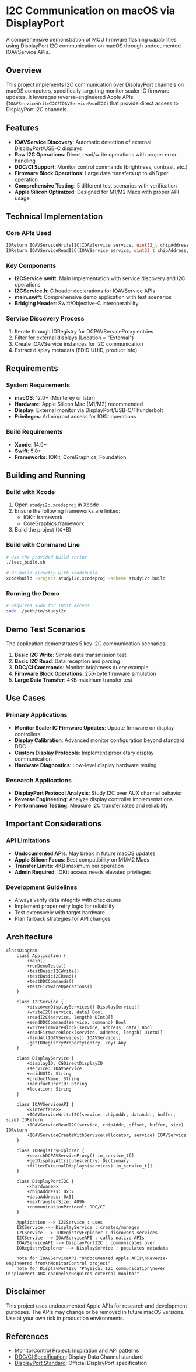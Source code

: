# I2C Communication on macOS via DisplayPort

A comprehensive demonstration of MCU firmware flashing capabilities using DisplayPort I2C communication on macOS through undocumented IOAVService APIs.

## Overview

This project implements I2C communication over DisplayPort channels on macOS computers, specifically targeting monitor scaler IC firmware updates. It leverages reverse-engineered Apple APIs (`IOAVServiceWriteI2C`/`IOAVServiceReadI2C`) that provide direct access to DisplayPort I2C channels.

## Features

- **IOAVService Discovery**: Automatic detection of external DisplayPort/USB-C displays
- **Raw I2C Operations**: Direct read/write operations with proper error handling
- **DDC/CI Support**: Monitor control commands (brightness, contrast, etc.)
- **Firmware Block Operations**: Large data transfers up to 4KB per operation
- **Comprehensive Testing**: 5 different test scenarios with verification
- **Apple Silicon Optimized**: Designed for M1/M2 Macs with proper API usage

## Technical Implementation

### Core APIs Used
```c
IOReturn IOAVServiceWriteI2C(IOAVService service, uint32_t chipAddress, uint32_t dataAddress, void* inputBuffer, uint32_t inputBufferSize);
IOReturn IOAVServiceReadI2C(IOAVService service, uint32_t chipAddress, uint32_t offset, void* outputBuffer, uint32_t outputBufferSize);
```

### Key Components
- **I2CService.swift**: Main implementation with service discovery and I2C operations
- **I2CService.h**: C header declarations for IOAVService APIs
- **main.swift**: Comprehensive demo application with test scenarios
- **Bridging Header**: Swift/Objective-C interoperability

### Service Discovery Process
1. Iterate through IORegistry for DCPAVServiceProxy entries
2. Filter for external displays (Location = "External")
3. Create IOAVService instances for I2C communication
4. Extract display metadata (EDID UUID, product info)

## Requirements

### System Requirements
- **macOS**: 12.0+ (Monterey or later)
- **Hardware**: Apple Silicon Mac (M1/M2) recommended
- **Display**: External monitor via DisplayPort/USB-C/Thunderbolt
- **Privileges**: Admin/root access for IOKit operations

### Build Requirements
- **Xcode**: 14.0+
- **Swift**: 5.0+
- **Frameworks**: IOKit, CoreGraphics, Foundation

## Building and Running

### Build with Xcode
1. Open `studyi2c.xcodeproj` in Xcode
2. Ensure the following frameworks are linked:
   - IOKit.framework
   - CoreGraphics.framework
3. Build the project (⌘+B)

### Build with Command Line
```bash
# Use the provided build script
./test_build.sh

# Or build directly with xcodebuild
xcodebuild -project studyi2c.xcodeproj -scheme studyi2c build
```

### Running the Demo
```bash
# Requires sudo for IOKit access
sudo ./path/to/studyi2c
```

## Demo Test Scenarios

The application demonstrates 5 key I2C communication scenarios:

1. **Basic I2C Write**: Simple data transmission test
2. **Basic I2C Read**: Data reception and parsing
3. **DDC/CI Commands**: Monitor brightness query example
4. **Firmware Block Operations**: 256-byte firmware simulation
5. **Large Data Transfer**: 4KB maximum transfer test

## Use Cases

### Primary Applications
- **Monitor Scaler IC Firmware Updates**: Update firmware on display controllers
- **Display Calibration**: Advanced monitor configuration beyond standard DDC
- **Custom Display Protocols**: Implement proprietary display communication
- **Hardware Diagnostics**: Low-level display hardware testing

### Research Applications
- **DisplayPort Protocol Analysis**: Study I2C over AUX channel behavior
- **Reverse Engineering**: Analyze display controller implementations
- **Performance Testing**: Measure I2C transfer rates and reliability

## Important Considerations

### API Limitations
- **Undocumented APIs**: May break in future macOS updates
- **Apple Silicon Focus**: Best compatibility on M1/M2 Macs
- **Transfer Limits**: 4KB maximum per operation
- **Admin Required**: IOKit access needs elevated privileges

### Development Guidelines
- Always verify data integrity with checksums
- Implement proper retry logic for reliability
- Test extensively with target hardware
- Plan fallback strategies for API changes

## Architecture

```mermaid
classDiagram
    class Application {
        +main()
        +runDemoTests()
        +testBasicI2CWrite()
        +testBasicI2CRead()
        +testDDCCommands()
        +testFirmwareOperations()
    }
    
    class I2CService {
        +discoverDisplayServices() DisplayService[]
        +writeI2C(service, data) Bool
        +readI2C(service, length) UInt8[]
        +sendDDCCommand(service, command) Bool
        +writeFirmwareBlock(service, address, data) Bool
        +readFirmwareBlock(service, address, length) UInt8[]
        -findAllIOAVServices() IOAVService[]
        -getIORegistryProperty(entry, key) Any
    }
    
    class DisplayService {
        +displayID: CGDirectDisplayID
        +service: IOAVService
        +edidUUID: String
        +productName: String
        +manufacturerID: String
        +location: String
    }
    
    class IOAVServiceAPI {
        <<interface>>
        +IOAVServiceWriteI2C(service, chipAddr, dataAddr, buffer, size) IOReturn
        +IOAVServiceReadI2C(service, chipAddr, offset, buffer, size) IOReturn
        +IOAVServiceCreateWithService(allocator, service) IOAVService
    }
    
    class IORegistryExplorer {
        +searchDCPAVServiceProxy() io_service_t[]
        +getDisplayAttributes(entry) Dictionary
        +filterExternalDisplays(services) io_service_t[]
    }
    
    class DisplayPortI2C {
        <<hardware>>
        +chipAddress: 0x37
        +dataAddress: 0x51
        +maxTransferSize: 4096
        +communicationProtocol: DDC/CI
    }
    
    Application --> I2CService : uses
    I2CService --> DisplayService : creates/manages
    I2CService --> IORegistryExplorer : discovers services
    I2CService --> IOAVServiceAPI : calls native APIs
    IOAVServiceAPI --> DisplayPortI2C : communicates over
    IORegistryExplorer --> DisplayService : populates metadata
    
    note for IOAVServiceAPI "Undocumented Apple APIs\nReverse-engineered from\nMonitorControl project"
    note for DisplayPortI2C "Physical I2C communication\nover DisplayPort AUX channel\nRequires external monitor"
```

## Disclaimer

This project uses undocumented Apple APIs for research and development purposes. The APIs may change or be removed in future macOS versions. Use at your own risk in production environments.

## References

- [MonitorControl Project](https://github.com/MonitorControl/MonitorControl): Inspiration and API patterns
- [DDC/CI Specification](https://milek7.pl/ddcbacklight/ddcci.pdf): Display Data Channel standard
- [DisplayPort Standard](https://www.displayport.org/): Official DisplayPort specification
